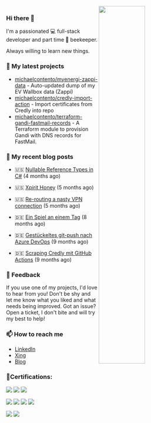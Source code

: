 <img align="right" src="https://github-readme-stats.vercel.app/api?username=michaelcontento&show_icons=true&count_private=true&hide_border=true" width="50%"/>
<h3 class="mt-n3">Hi there 👋</h3>

I'm a passionated 💻 full-stack developer and part time 🐝 beekeeper.

Always willing to learn new things.

### 🌱 My latest projects
- [michaelcontento/myenergi-zappi-data](https://github.com/michaelcontento/myenergi-zappi-data) - Auto-updated dump of my EV Wallbox data (Zappi)
- [michaelcontento/credly-import-action](https://github.com/michaelcontento/credly-import-action) - Import certificates from Credly into repo
- [michaelcontento/terraform-gandi-fastmail-records](https://github.com/michaelcontento/terraform-gandi-fastmail-records) - A Terraform module to provision Gandi with DNS records for FastMail.

### 📰 My recent blog posts


- 🇺🇸 [Nullable Reference Types in C#](https://www.michaelcontento.de/en/article/2023/03/20/nullable-reference-types-in-c/) (4 months ago)
- 🇺🇸 [Xpirit Honey](https://www.michaelcontento.de/en/article/2023/02/08/xpirit-honey/) (5 months ago)
- 🇺🇸 [Re-routing a nasty VPN connection](https://www.michaelcontento.de/en/article/2023/02/03/re-routing-a-nasty-vpn-connection/) (5 months ago)

- 🇩🇪 [Ein Spiel an einem Tag](https://www.michaelcontento.de/article/2022/11/30/ein-spiel-an-einem-tag/) (8 months ago)
- 🇩🇪 [Gestückeltes git-push nach Azure DevOps](https://www.michaelcontento.de/article/2022/10/20/gest%C3%BCckeltes-git-push-nach-azure-devops/) (9 months ago)
- 🇩🇪 [Scraping Credly mit GitHub Actions](https://www.michaelcontento.de/article/2022/10/19/scraping-credly-mit-github-actions/) (9 months ago)

### 💬 Feedback

If you use one of my projects, I'd love to hear from you! Don't be shy and let me know what you liked
and what needs being improved. Got an issue? Open a ticket, I don't bite and will try my best to help!

### 📫 How to reach me

- [LinkedIn](https://www.linkedin.com/in/michaelcontento/)
- [Xing](https://www.xing.com/profile/Michael_Contento)
- [Blog](https://www.michaelcontento.de/en)

### 🏅Certifications:

![](https://images.credly.com/size/130x130/images/50ac5cb1-f13a-4859-a480-a567f3bad4ca/image.png)
![](https://images.credly.com/size/130x130/images/2787e1d9-afd8-4226-8558-52a4d0fff528/image.png)
![](https://images.credly.com/size/130x130/images/9e11274d-1ac0-48c1-9d47-e72f16cd2e3d/image.png)

![](https://images.credly.com/size/130x130/images/c3ab66f8-5d59-4afa-a6c2-0ba30a1989ca/CERT-Expert-DevOps-Engineer-600x600.png)
![](https://images.credly.com/size/130x130/images/336eebfc-0ac3-4553-9a67-b402f491f185/azure-administrator-associate-600x600.png)
![](https://images.credly.com/size/130x130/images/be8fcaeb-c769-4858-b567-ffaaa73ce8cf/image.png)
![](https://images.credly.com/size/130x130/images/4136ced8-75d5-4afb-8677-40b6236e2672/azure-ai-fundamentals-600x600.png)

![](https://images.credly.com/size/130x130/images/fd6bb2af-2f05-4d9b-a23e-39f8e309a82d/image.png)
![](https://images.credly.com/size/130x130/images/515fa1dc-ac4a-4f08-ac73-6fd9694124cb/image.png)
